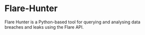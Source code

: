 # Flare-Hunter
Flare Hunter is a Python-based tool for querying and analysing data breaches and leaks using the Flare API. 

